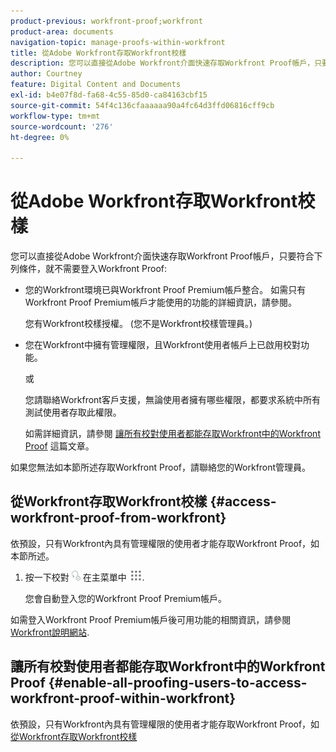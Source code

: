 ```yaml
---
product-previous: workfront-proof;workfront
product-area: documents
navigation-topic: manage-proofs-within-workfront
title: 從Adobe Workfront存取Workfront校樣
description: 您可以直接從Adobe Workfront介面快速存取Workfront Proof帳戶，只要符合下列條件（編輯我），就不需要登入Workfront Proof。
author: Courtney
feature: Digital Content and Documents
exl-id: b4e07f8d-fa68-4c55-85d0-ca84163cbf15
source-git-commit: 54f4c136cfaaaaaa90a4fc64d3ffd06816cff9cb
workflow-type: tm+mt
source-wordcount: '276'
ht-degree: 0%

---
```


# 從Adobe Workfront存取Workfront校樣

您可以直接從Adobe Workfront介面快速存取Workfront Proof帳戶，只要符合下列條件，就不需要登入Workfront Proof:

* 您的Workfront環境已與Workfront Proof Premium帳戶整合。 如需只有Workfront Proof Premium帳戶才能使用的功能的詳細資訊，請參閱。

   您有Workfront校樣授權。 (您不是Workfront校樣管理員。)

* 您在Workfront中擁有管理權限，且Workfront使用者帳戶上已啟用校對功能。

   或

   您請聯絡Workfront客戶支援，無論使用者擁有哪些權限，都要求系統中所有測試使用者存取此權限。

   如需詳細資訊，請參閱 [讓所有校對使用者都能存取Workfront中的Workfront Proof](#enable-all-proofing-users-to-access-workfront-proof-within-workfront) 這篇文章。

如果您無法如本節所述存取Workfront Proof，請聯絡您的Workfront管理員。

## 從Workfront存取Workfront校樣 {#access-workfront-proof-from-workfront}

依預設，只有Workfront內具有管理權限的使用者才能存取Workfront Proof，如本節所述。 

1. 按一下校對 ![](assets/proofing-main-menu.png) 在主菜單中 ![](assets/main-menu-icon.png).

   您會自動登入您的Workfront Proof Premium帳戶。

如需登入Workfront Proof Premium帳戶後可用功能的相關資訊，請參閱 [Workfront說明網站](https://support.workfront.com).

## 讓所有校對使用者都能存取Workfront中的Workfront Proof {#enable-all-proofing-users-to-access-workfront-proof-within-workfront}

依預設，只有Workfront內具有管理權限的使用者才能存取Workfront Proof，如 [從Workfront存取Workfront校樣](#access-workfront-proof-from-workfront)
